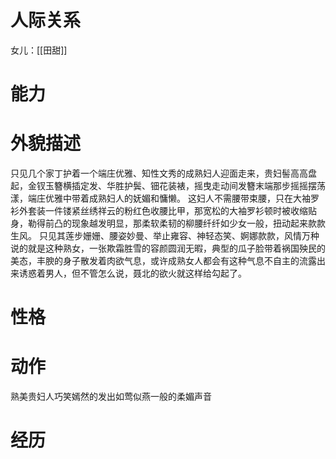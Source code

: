 

# 人际关系
女儿：[[田甜]]

# 能力

# 外貌描述
只见几个家丁护着一个端庄优雅、知性文秀的成熟妇人迎面走来，贵妇髻高高盘起，金钗玉簪横插定发、华胜护鬓、钿花装裱，摇曳走动间发簪末端那步摇摇摆荡漾，端庄优雅中带着成熟妇人的妩媚和慵懒。
这妇人不需腰带束腰，只在大袖罗衫外套装一件镂紧丝绣祥云的粉红色收腰比甲，那宽松的大袖罗衫顿时被收缩贴身，勒得前凸的现象越发明显，那柔软柔韧的柳腰纤纤如少女一般，扭动起来款款生风。
只见其莲步姗姗、腰姿妙曼、举止雍容、神轻态笑、婀娜款款，风情万种说的就是这种熟女，一张欺霜胜雪的容颜圆润无暇，典型的瓜子脸带着祸国殃民的美态，丰腴的身子散发着肉欲气息，或许成熟女人都会有这种气息不自主的流露出来诱惑着男人，但不管怎么说，聂北的欲火就这样给勾起了。

# 性格

# 动作
熟美贵妇人巧笑嫣然的发出如莺似燕一般的柔媚声音

# 经历